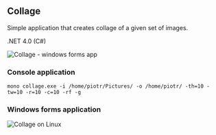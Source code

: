 ## Collage ##

Simple application that creates collage of a given set of images.

.NET 4.0 (C#)

![Collage - windows forms app](http://if.pw.edu.pl/~ludwik/collage.jpg)

### Console application ###

`mono collage.exe -i /home/piotr/Pictures/ -o /home/piotr/ -th=10 -tw=10 -r=10 -c=10 -rf -g`

### Windows forms application ###

![Collage on Linux](http://if.pw.edu.pl/~ludwik/CollageWindowsForms.png)
